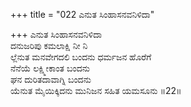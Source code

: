 +++
title = "022 ಎನುತ ಸಿಂಹಾಸನವನಿಳಿದಾ"

+++
ಎನುತ ಸಿಂಹಾಸನವನಿಳಿದಾ  
ದನುಜರಿಪು ಕಮಲಾಕ್ಷಿ ನೀ ನಿ  
ಲ್ಲೆನುತ ಮನವೇಗದಲಿ ಬಂದನು ಧರ್ಮಜನ ಹೊರೆಗೆ   
ನೆನೆಯೆ ಲಕ್ಷ್ಮೀಕಾಂತ ಬಂದನು   
ಘನ ದುರಿತದಾವಾಗ್ನಿ ಬಂದನು  
ಯೆನುತ ಮೈಯಿಕ್ಕಿದನು ಮುನಿಜನ ಸಹಿತ ಯಮಸೂನು      ॥22॥